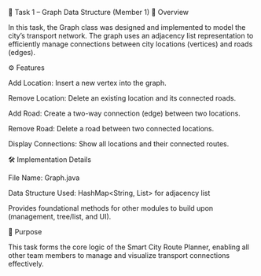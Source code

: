 🧩 Task 1 – Graph Data Structure (Member 1)
📘 Overview

In this task, the Graph class was designed and implemented to model the city’s transport network.
The graph uses an adjacency list representation to efficiently manage connections between city locations (vertices) and roads (edges).

⚙️ Features

Add Location: Insert a new vertex into the graph.

Remove Location: Delete an existing location and its connected roads.

Add Road: Create a two-way connection (edge) between two locations.

Remove Road: Delete a road between two connected locations.

Display Connections: Show all locations and their connected routes.

🛠️ Implementation Details

File Name: Graph.java

Data Structure Used: HashMap<String, List<String>> for adjacency list

Provides foundational methods for other modules to build upon (management, tree/list, and UI).

🧠 Purpose

This task forms the core logic of the Smart City Route Planner, enabling all other team members to manage and visualize transport connections effectively.

